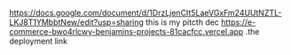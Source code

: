 https://docs.google.com/document/d/1DrzLjenCIt5LaeVGxFm24UUtNZTL-LKJ8T1YMbbtNew/edit?usp=sharing 
this is my pitcth dec
https://e-commerce-bwo4rlcwy-benjamins-projects-81cacfcc.vercel.app   .the deployment link

